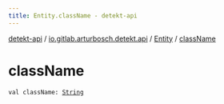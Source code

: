 ```yaml
---
title: Entity.className - detekt-api
---
```


[detekt-api](../../index.html) / [io.gitlab.arturbosch.detekt.api](../index.html) / [Entity](index.html) / [className](./class-name.html)

# className

`val className: `[`String`](https://kotlinlang.org/api/latest/jvm/stdlib/kotlin/-string/index.html)